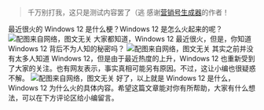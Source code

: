 > 千万别打我，这只是测试内容罢了（逃
> 感谢[营销号生成器](https://toolwa.com/yxh/)的作者！

最近很火的 Windows 12 是什么梗？Windows 12 是怎么火起来的呢？
![](https://picsum.photos/500/300?random=0 "配图来自网络，图文无关")
大家都知道，Windows 12 最近很火，但是，你知道 Windows 12 背后不为人知的秘密吗？
![](https://picsum.photos/500/300?random=1 "配图来自网络，图文无关")
其实之前并没有太多人知道 Windows 12，但是由于最近热度的上升，Windows 12 也重新受到了大家的关注。也有网友表示，事实真相可能另有原因。不过，这让小编也很疑惑不解。
![](https://picsum.photos/500/300?random=2 "配图来自网络，图文无关")
好了，以上就是 Windows 12 是什么，Windows 12 为什么火的具体内容。希望这篇文章能对你有所帮助，大家有什么想法，可以在下方评论区给小编留言。
